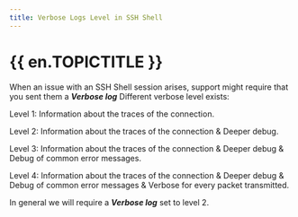 ```yaml
---
title: Verbose Logs Level in SSH Shell
---
```

# {{ en.TOPICTITLE }}
When an issue with an SSH Shell session arises, support might require that you sent them a ***Verbose log*** Different verbose level exists:  

Level 1: Information about the traces of the connection.  

Level 2: Information about the traces of the connection &amp; Deeper   debug.  

Level 3: Information about the traces of the connection &amp; Deeper debug &amp; Debug of common error messages.

Level 4: Information about the traces of the connection &amp; Deeper debug &amp; Debug of common error messages &amp; Verbose for every packet transmitted.

In general we will require a ***Verbose log*** set to level 2.
